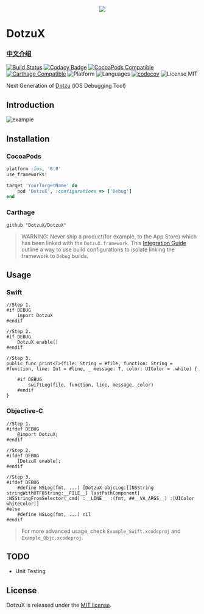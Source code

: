<p align="center">
  <img src ="https://raw.githubusercontent.com/DotzuX/DotzuX/master/pic/logo@2x.png"/>
</p>

# DotzuX

### [中文介绍](https://github.com/DotzuX/DotzuX/wiki/%E4%B8%AD%E6%96%87%E4%BB%8B%E7%BB%8D)

[![Build Status](https://travis-ci.org/DotzuX/DotzuX.svg?branch=master)](https://travis-ci.org/DotzuX/DotzuX)
[![Codacy Badge](https://api.codacy.com/project/badge/Grade/6aac8606d10f403a811cafdf870bb552)](https://www.codacy.com/app/DotzuX/DotzuX?utm_source=github.com&amp;utm_medium=referral&amp;utm_content=DotzuX/DotzuX&amp;utm_campaign=Badge_Grade)
[![CocoaPods Compatible](https://img.shields.io/cocoapods/v/DotzuX.svg)](https://img.shields.io/cocoapods/v/DotzuX.svg)
[![Carthage Compatible](https://img.shields.io/badge/Carthage-compatible-4BC51D.svg?style=flat)](https://github.com/Carthage/Carthage)
![Platform](https://img.shields.io/badge/platforms-iOS%208.0+-blue.svg)
![Languages](https://img.shields.io/badge/languages-Swift%20%7C%20ObjC-orange.svg)
[![codecov](https://codecov.io/gh/DotzuX/DotzuX/branch/master/graph/badge.svg)](https://codecov.io/gh/DotzuX/DotzuX)
<img src="https://img.shields.io/badge/license-MIT-blue.svg?style=flat" alt="License MIT"/>

Next Generation of [Dotzu](https://github.com/remirobert/Dotzu) (iOS Debugging Tool)

## Introduction

![example](https://raw.githubusercontent.com/DotzuX/DotzuX/master/pic/example.gif)

## Installation

### CocoaPods

```ruby
platform :ios, '8.0'
use_frameworks!

target 'YourTargetName' do
    pod 'DotzuX', :configurations => ['Debug']
end
```

### Carthage

```ogdl
github "DotzuX/DotzuX"
```

> WARNING: Never ship a product(for example, to the App Store) which has been linked with the `DotzuX.framework`. This [Integration Guide](https://github.com/DotzuX/DotzuX/wiki/Integration-Guide) outline a way to use build configurations to isolate linking the framework to `Debug` builds.

## Usage

### Swift
	
    //Step 1.
    #if DEBUG
        import DotzuX
    #endif
	
    //Step 2.
    #if DEBUG
        DotzuX.enable()
    #endif

    //Step 3.
    public func print<T>(file: String = #file, function: String = #function, line: Int = #line, _ message: T, color: UIColor = .white) {
    
        #if DEBUG
            swiftLog(file, function, line, message, color)
        #endif
    }
	

### Objective-C
	
    //Step 1.
    #ifdef DEBUG
        @import DotzuX;
    #endif
	
    //Step 2.
    #ifdef DEBUG
        [DotzuX enable];
    #endif
	
    //Step 3.
    #ifdef DEBUG
        #define NSLog(fmt, ...) [DotzuX objcLog:[[NSString stringWithUTF8String:__FILE__] lastPathComponent] :NSStringFromSelector(_cmd) :__LINE__ :(fmt, ##__VA_ARGS__) :[UIColor whiteColor]]
    #else
        #define NSLog(fmt, ...) nil
    #endif


> For more advanced usage, check `Example_Swift.xcodeproj` and `Example_Objc.xcodeproj`.

## TODO

- Unit Testing

## License

DotzuX is released under the [MIT license](https://github.com/DotzuX/DotzuX/blob/master/LICENSE).